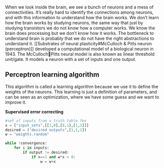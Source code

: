 When we look inside the brain, we see a bunch of neurons and a mess of connectivities. It’s really hard to identify the connections among neurons, and with this information to understand how the brain works. We don’t learn how the brain works by studying neurons, the same way that just by studying transistors we do not know how a computer works. We know the brain does processing but we don’t know how it works. The bottleneck to understand brain is probably that we do not have the right abstractions to understand it.  [[Substrates of neural plasticity#McCulloch & Pitts neuron (perceptron)]] developed a computational model of a biological neuron in 1943. The McCullochPitts neural model is also known as linear threshold unit/gate. It models a neuron with a set of inputs and one output.

## Perceptron learning algorithm
This algorithm is called a learning algorithm because we use it to define the weights of the neurons. This learning is just a definition of parameters, and can be seen as an optimization, where we have some guess and we want to improve it.

**Supervised error correcting**

```python
#set of inputs from a truth table fex
x = ["input_sets",[[1,0],[0,1],[1,1]]]
desired = ("desired outputs",[1,1,1])
w = "weights.random"

while !convergence:
	for i in inputs:
		if output != desired:
			if x==1 and w*x < 0:
				w = w+x
	
```